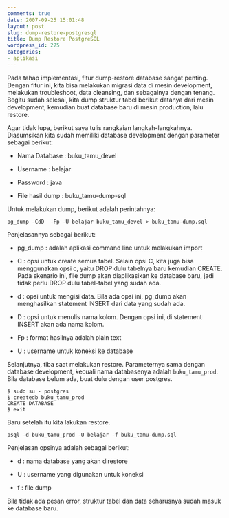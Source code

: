 ```yaml
---
comments: true
date: 2007-09-25 15:01:48
layout: post
slug: dump-restore-postgresql
title: Dump Restore PostgreSQL
wordpress_id: 275
categories:
- aplikasi
---
```


Pada tahap implementasi, fitur dump-restore database sangat penting. Dengan fitur ini, kita bisa melakukan migrasi data di mesin development, melakukan troubleshoot, data cleansing, dan sebagainya dengan tenang. Begitu sudah selesai, kita dump struktur tabel berikut datanya dari mesin development, kemudian buat database baru di mesin production, lalu restore. 

Agar tidak lupa, berikut saya tulis rangkaian langkah-langkahnya. Diasumsikan kita sudah memiliki database development dengan parameter sebagai berikut: 



	
  * Nama Database : buku_tamu_devel

	
  * Username : belajar

	
  * Password : java

	
  * File hasil dump : buku_tamu-dump-sql



Untuk melakukan dump, berikut adalah perintahnya: 


    
```
pg_dump -CdD  -Fp -U belajar buku_tamu_devel > buku_tamu-dump.sql
```



Penjelasannya sebagai berikut: 



	
  * pg_dump : adalah aplikasi command line untuk melakukan import

	
  * C : opsi untuk create semua tabel. Selain opsi C, kita juga bisa menggunakan opsi c, yaitu DROP dulu tabelnya baru kemudian CREATE. Pada skenario ini, file dump akan diaplikasikan ke database baru, jadi tidak perlu DROP dulu tabel-tabel yang sudah ada.

	
  * d : opsi untuk mengisi data. Bila ada opsi ini, pg_dump akan menghasilkan statement INSERT dari data yang sudah ada.

	
  * D : opsi untuk menulis nama kolom. Dengan opsi ini, di statement INSERT akan ada nama kolom. 

	
  * Fp : format hasilnya adalah plain text

	
  * U : username untuk koneksi ke database



Selanjutnya, tiba saat melakukan restore. Parameternya sama dengan database development, kecuali nama databasenya adalah `buku_tamu_prod`. Bila database belum ada, buat dulu dengan user postgres. 

    
```
$ sudo su - postgres
$ createdb buku_tamu_prod
CREATE DATABASE
$ exit
```
    



Baru setelah itu kita lakukan restore. 


    
```
psql -d buku_tamu_prod -U belajar -f buku_tamu-dump.sql
``` 



Penjelasan opsinya adalah sebagai berikut: 




	
  * d : nama database yang akan direstore

	
  * U : username yang digunakan untuk koneksi

	
  * f : file dump



Bila tidak ada pesan error, struktur tabel dan data seharusnya sudah masuk ke database baru.
